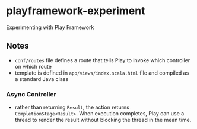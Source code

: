 # playframework-experiment
Experimenting with Play Framework

## Notes
- ```conf/routes``` file defines a route that tells Play to invoke which controller on which route
- template is defined in ```app/views/index.scala.html``` file and compiled as a standard Java class

### Async Controller
- rather than returning ```Result```, the action returns ```CompletionStage<Result>```. When execution completes, Play can use a thread to render the result without blocking the thread in the mean time.
